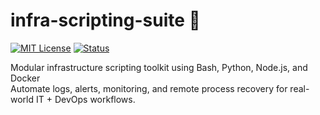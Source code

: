 # infra-scripting-suite 🧰

[![MIT License](https://img.shields.io/badge/license-MIT-blue.svg)](LICENSE)
[![Status](https://img.shields.io/badge/status-active-brightgreen)]()

Modular infrastructure scripting toolkit using Bash, Python, Node.js, and Docker  
Automate logs, alerts, monitoring, and remote process recovery for real-world IT + DevOps workflows.
